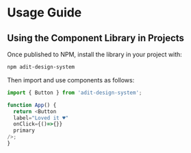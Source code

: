 # Usage Guide


## Using the Component Library in Projects

Once published to NPM, install the library in your project with:

```bash
npm adit-design-system
```

Then import and use components as follows:

```javascript
import { Button } from 'adit-design-system';

function App() {
  return <Button
  label="Loved it ♥️"
  onClick={()=>{}}
  primary
/>;
}
```
